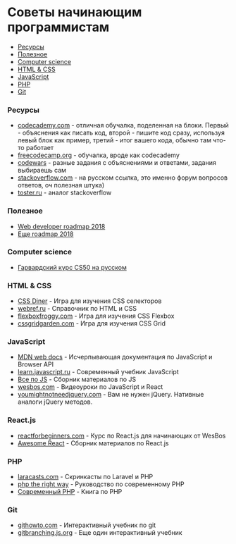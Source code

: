 # Советы начинающим программистам

- [Ресурсы](#Ресурсы)
- [Полезное](#Полезное)
- [Computer science](#computer-science)
- [HTML & CSS](#html--css)
- [JavaScript](#javascript)
- [PHP](#php)
- [Git](#git)

### Ресурсы

- [codecademy.com](https://www.codecademy.com/) - отличная обучалка, поделенная на блоки. Первый - объяснения как писать код, второй - пишите код сразу, используя левый блок как пример, третий - итог вашего кода, обычно там что-то работает
- [freecodecamp.org](https://www.freecodecamp.org/) - обучалка, вроде как codecademy
- [codewars](https://www.codewars.com/) - разные задания с объяснениями и ответами, задания выбираешь сам
- [stackoverflow.com](https://ru.stackoverflow.com/) - на русском ссылка, это именно форум вопросов ответов, оч полезная штука)
- [toster.ru](https://toster.ru/) - аналог stackoverflow

### Полезное

- [Web developer roadmap 2018](https://github.com/kamranahmedse/developer-roadmap/)
- [Еще roadmap 2018](https://proglib.io/p/web-developer-2018/)

### Computer science

- [Гарвардский курс CS50 на русском](https://habr.com/company/vertdider/blog/403823/)

### HTML & CSS

- [CSS Diner](https://flukeout.github.io/) - Игра для изучения CSS селекторов
- [webref.ru](https://webref.ru/) - Справочник по HTML и CSS
- [flexboxfroggy.com](https://flexboxfroggy.com/) - Игра для изучения CSS Flexbox
- [cssgridgarden.com](https://cssgridgarden.com/) - Игра для изучения CSS Grid


### JavaScript

- [MDN web docs](https://developer.mozilla.org/ru/docs/Web/JavaScript) - Исчерпывающая документация по JavaScript и Browser API
- [learn.javascript.ru](https://learn.javascript.ru/) - Современный учебник JavaScript
- [Все по JS](https://github.com/snipcart/learn-vanilla-js/) - Сборник материалов по JS
- [wesbos.com](https://wesbos.com/) - Видеоуроки по JavaScript и React
- [youmightnotneedjquery.com](http://youmightnotneedjquery.com/) - Вам не нужен jQuery. Нативные аналоги jQuery методов.

### React.js

- [reactforbeginners.com](https://reactforbeginners.com/) - Курс по React.js для начинающих от WesBos
- [Awesome React](https://github.com/enaqx/awesome-react/) - Сборник материалов по React.js

### PHP

- [laracasts.com](https://laracasts.com/) - Скринкасты по Laravel и PHP
- [php the right way](https://phptherightway.com/) - Руководство по современному PHP
- [Современный PHP](https://www.ozon.ru/context/detail/id/135695718/) - Книга по PHP


### Git

- [githowto.com](https://githowto.com/) - Интерактивный учебник по git
- [gitbranching.js.org](https://gitbranching.js.org/) - Еще один интерактивный учебник

